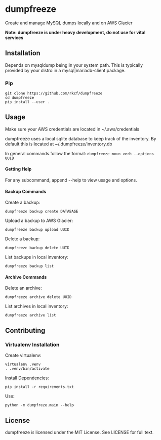 dumpfreeze
==========

Create and manage MySQL dumps locally and on AWS Glacier

**Note: dumpfreeze is under heavy development, do not use for vital services**

Installation
------------
Depends on mysqldump being in your system path.  This is typically provided by your distro in a mysql|mariadb-client package.

### Pip
```
git clone https://github.com/rkcf/dumpfreeze
cd dumpfreeze
pip install --user .
```

Usage
-----
Make sure your AWS credentials are located in ~/.aws/credentials

dumpfreeze uses a local sqlite database to keep track of the inventory.  By default this is located at ~/.dumpfreeze/inventory.db

In general commands follow the format: `dumpfreeze noun verb --options UUID`

#### Getting Help

For any subcommand, append --help to view usage and options.

#### Backup Commands

Create a backup:

`dumpfreeze backup create DATABASE`

Upload a backup to AWS Glacier:

`dumpfreeze backup upload UUID`

Delete a backup:

`dumpfreeze backup delete UUID`

List backups in local inventory:

`dumpfreeze backup list`

#### Archive Commands

Delete an archive:

`dumpfreeze archive delete UUID`

List archives in local inventory:

`dumpfreeze archive list`

Contributing
------------

### Virtualenv Installation

Create virtualenv:

```
virtualenv .venv
. .venv/bin/activate
```

Install Dependencies:

`pip install -r requirements.txt`

Use:

`python -m dumpfreze.main --help`

License
-------
dumpfreeze is licensed under the MIT License.  See LICENSE for full text.
